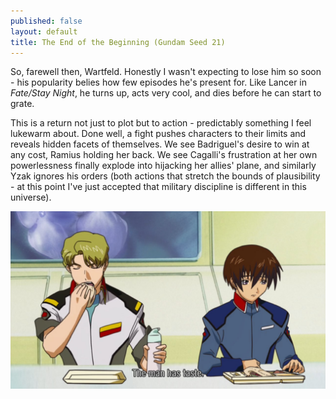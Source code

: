 ```yaml
---
published: false
layout: default
title: The End of the Beginning (Gundam Seed 21)
---
```

So, farewell then, Wartfeld. Honestly I wasn't expecting to lose him so soon - his popularity belies how few episodes he's present for. Like Lancer in *Fate/Stay Night*, he turns up, acts very cool, and dies before he can start to grate.

This is a return not just to plot but to action - predictably something I feel lukewarm about. Done well, a fight pushes characters to their limits and reveals hidden facets of themselves. We see Badriguel's desire to win at any cost, Ramius holding her back. We see Cagalli's frustration at her own powerlessness finally explode into hijacking her allies' plane, and similarly Yzak ignores his orders (both actions that stretch the bounds of plausibility - at this point I've just accepted that military discipline is different in this universe).

![](/eob.jpg)